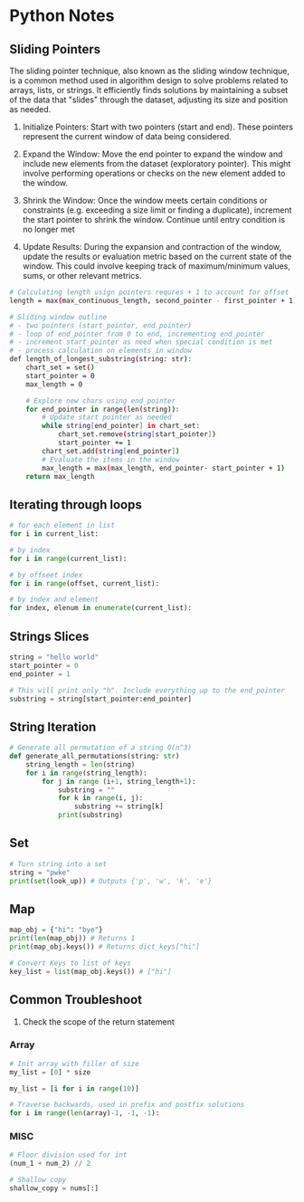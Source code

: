 # Python Notes

## Sliding Pointers

The sliding pointer technique, also known as the sliding window technique, is a common method used in algorithm design to solve problems related to arrays, lists, or strings. It efficiently finds solutions by maintaining a subset of the data that "slides" through the dataset, adjusting its size and position as needed.

1. Initialize Pointers: Start with two pointers (start and end). These pointers represent the current window of data being considered.

1. Expand the Window: Move the end pointer to expand the window and include new elements from the dataset (exploratory pointer). This might involve performing operations or checks on the new element added to the window.

1. Shrink the Window: Once the window meets certain conditions or constraints (e.g. exceeding a size limit or finding a duplicate), increment the start pointer to shrink the window. Continue until entry condition is no longer met

1. Update Results: During the expansion and contraction of the window, update the results or evaluation metric based on the current state of the window. This could involve keeping track of maximum/minimum values, sums, or other relevant metrics.

```bash
# Calculating length usign pointers requres + 1 to account for offset
length = max(max_continuous_length, second_pointer - first_pointer + 1)

# Sliding window outline
# - two pointers (start_pointer, end_pointer)
# - loop of end_pointer from 0 to end, incrementing end_pointer
# - increment start_pointer as need when special condition is met
# - process calculation on elements in window
def length_of_longest_substring(string: str):
    chart_set = set()
    start_pointer = 0
    max_length = 0

    # Explore new chars using end_pointer
    for end_pointer in range(len(string)):
        # Update start pointer as needed
        while string[end_pointer] in chart_set:
            chart_set.remove(string[start_pointer])
            start_pointer += 1
        chart_set.add(string[end_pointer])
        # Evaluate the items in the window
        max_length = max(max_length, end_pointer- start_pointer + 1)
    return max_length
```

## Iterating through loops

```python
# for each element in list
for i in current_list:

# by index
for i in range(current_list):

# by offseet index
for i in range(offset, current_list):

# by index and element
for index, elenum in enumerate(current_list):
```

## Strings Slices

```python
string = "hello world"
start_pointer = 0
end_pointer = 1

# This will print only "h". Include everything up to the end_pointer
substring = string[start_pointer:end_pointer]
```

## String Iteration

```python
# Generate all permutation of a string O(n^3)
def generate_all_permutations(string: str)
    string_length = len(string)
    for i in range(string_length):
        for j in range (i+1, string_length+1):
            substring = ""
            for k in range(i, j):
                substring += string[k]
            print(substring)
```

## Set

```python
# Turn string into a set
string = "pwke"
print(set(look_up)) # Outputs {'p', 'w', 'k', 'e'}
```

## Map

```python
map_obj = {"hi": "bye"}
print(len(map_obj)) # Returns 1
print(map_obj.keys()) # Returns dict_keys["hi"]

# Convert Keys to list of keys
key_list = list(map_obj.keys()) # ["hi"]
```

## Common Troubleshoot
1. Check the scope of the return statement

### Array

```python
# Init array with filler of size
my_list = [0] * size

my_list = [i for i in range(10)]

# Traverse backwards, used in prefix and postfix solutions
for i in range(len(array)-1, -1, -1):
```
### MISC

```python
# Floor division used for int
(num_1 + num_2) // 2 

# Shallow copy
shallow_copy = nums[:]
```